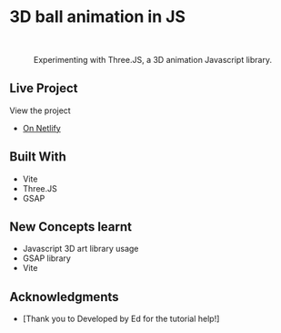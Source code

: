 # 3D ball animation in JS

<!-- PROJECT LOGO -->
<br />
<p align="center">
    Experimenting with Three.JS, a 3D animation Javascript library.
    <br />
</p>
</div>

## Live Project 
View the project 
* [On Netlify](https://3dballanimation.netlify.app/)


## Built With
* Vite
* Three.JS 
* GSAP 

<!-- USAGE EXAMPLES -->
## New Concepts learnt
-  Javascript 3D art library usage
-  GSAP library
-  Vite

<!-- ACKNOWLEDGMENTS -->
## Acknowledgments
* [Thank you to Developed by Ed for the tutorial help!]
